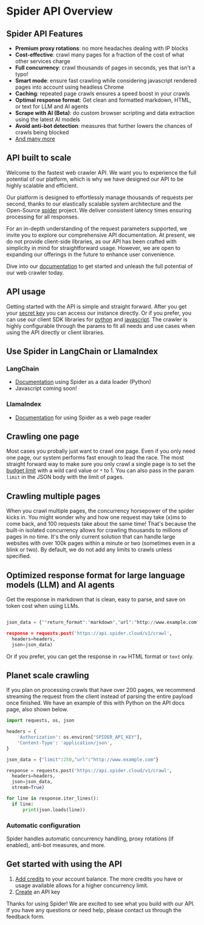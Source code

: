 # Spider API Overview

## Spider API Features

- **Premium proxy rotations**: no more headaches dealing with IP blocks
- **Cost-effective**: crawl many pages for a fraction of the cost of what other services charge
- **Full concurrency**: crawl thousands of pages in seconds, yes that isn't a typo!
- **Smart mode**: ensure fast crawling while considering javascript rendered pages into account using headless Chrome
- **Caching**: repeated page crawls ensures a speed boost in your crawls
- **Optimal response format**: Get clean and formatted markdown, HTML, or text for LLM and AI agents
- **Scrape with AI (Beta)**: do custom browser scripting and data extraction using the latest AI models
- **Avoid anti-bot detection**: measures that further lowers the chances of crawls being blocked
- [And many more](/docs/api)


## API built to scale

Welcome to the fastest web crawler API. We want you to experience the full potential of our platform, which is why we have designed our API to be highly scalable and efficient. 

Our platform is designed to effortlessly manage thousands of requests per second, thanks to our elastically scalable system architecture and the Open-Source [spider](https://github.com/spider-rs/spider) project. We deliver consistent latency times ensuring processing for all responses. 

For an in-depth understanding of the request parameters supported, we invite you to explore our comprehensive API documentation. At present, we do not provide client-side libraries, as our API has been crafted with simplicity in mind for straightforward usage. However, we are open to expanding our offerings in the future to enhance user convenience.

Dive into our [documentation](/docs/api) to get started and unleash the full potential of our web crawler today.

## API usage

Getting started with the API is simple and straight forward. After you get your [secret key](/api-keys)
you can access our instance directly. Or if you prefer, you can use our client SDK libraries for [python](https://github.com/spider-rs/spider-clients/tree/main/python) and [javascript](https://github.com/spider-rs/spider-clients/tree/main/javascript). The crawler is highly configurable through the params to fit all needs and use cases when using the API directly or client libraries.

## Use Spider in LangChain or LlamaIndex
### LangChain
- [Documentation](https://python.langchain.com/v0.1/docs/integrations/document_loaders/spider/) using Spider as a data loader (Python)
- Javascript coming soon!

### LlamaIndex
- [Documentation](https://docs.llamaindex.ai/en/stable/examples/data_connectors/WebPageDemo/?h=spider#using-spider-reader) for using Spider as a web page reader

## Crawling one page

Most cases you probally just want to crawl one page. Even if you only need one page, our system performs fast enough to lead the race.
The most straight forward way to make sure you only crawl a single page is to set the [budget limit](/account/settings) with a wild card value or `*` to 1.
You can also pass in the param `limit` in the JSON body with the limit of pages.

## Crawling multiple pages

When you crawl multiple pages, the concurrency horsepower of the spider kicks in. You might wonder why and how one request may take (x)ms to come back, and 100 requests take about the same time! That's because the built-in isolated concurrency allows for crawling thousands to millions of pages in no time. It's the only current solution that can handle large websites with over 100k pages within a minute or two (sometimes even in a blink or two). By default, we do not add any limits to crawls unless specified.


## Optimized response format for large language models (LLM) and AI agents

Get the response in markdown that is clean, easy to parse, and save on token cost when using LLMs.
```py

json_data = {""return_format":"markdown","url":"http://www.example.com", "limit": 5}

response = requests.post('https://api.spider.cloud/v1/crawl', 
  headers=headers, 
  json=json_data)
```

Or if you prefer, you can get the response in `raw` HTML format or `text` only.

## Planet scale crawling

If you plan on processing crawls that have over 200 pages, we recommend streaming the request from the client instead of parsing the entire payload once finished. We have an example of this with Python on the API docs page, also shown below.

```py
import requests, os, json

headers = {
    'Authorization': os.environ["SPIDER_API_KEY"],
    'Content-Type': 'application/json',
}

json_data = {"limit":250,"url":"http://www.example.com"}

response = requests.post('https://api.spider.cloud/v1/crawl', 
  headers=headers, 
  json=json_data,
  stream=True)

for line in response.iter_lines():
  if line:
      print(json.loads(line))
```

### Automatic configuration

Spider handles automatic concurrency handling, proxy rotations (if enabled), anti-bot measures, and more. 

## Get started with using the API
1. [Add credits](/credits/new) to your account balance. The more credits you have or usage available allows for a higher concurrency limit.
2. [Create](/api-keys) an API key

Thanks for using Spider! We are excited to see what you build with our API. If you have any questions or need help, please contact us through the feedback form.